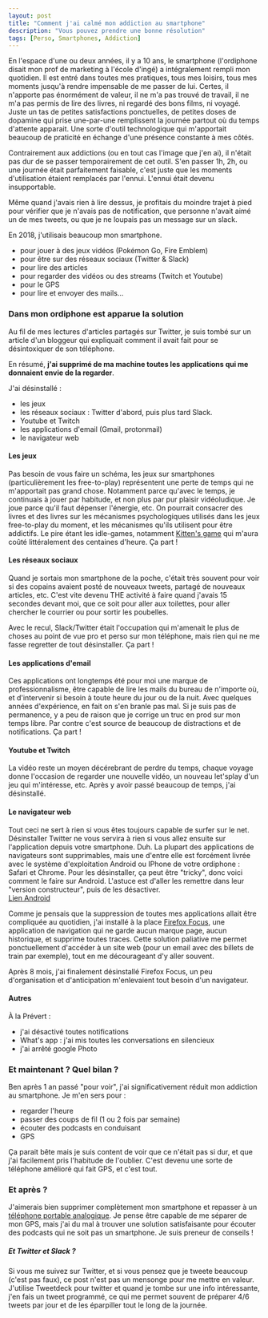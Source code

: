 ```yaml
---
layout: post
title: "Comment j'ai calmé mon addiction au smartphone"
description: "Vous pouvez prendre une bonne résolution"
tags: [Perso, Smartphones, Addiction]
---
```


En l'espace d'une ou deux années, il y a 10 ans, le smartphone (l'ordiphone disait mon prof de marketing à l'école d'ingé)
a intégralement rempli mon quotidien. Il est entré dans toutes mes pratiques, tous mes loisirs, tous mes moments 
jusqu'à rendre impensable de me passer de lui. Certes, il n'apporte pas énormément de valeur, il ne m'a pas trouvé de travail,
il ne m'a pas permis de lire des livres, ni regardé des bons films, ni voyagé. Juste un tas de petites satisfactions
ponctuelles, de petites doses de dopamine qui prise une-par-une remplissent la journée partout où du temps d'attente apparait.
Une sorte d'outil technologique qui m'apportait beaucoup de praticité en échange d'une présence constante à mes côtés.

Contrairement aux addictions (ou en tout cas l'image que j'en ai), il n'était pas dur de se passer temporairement de cet outil.
S'en passer 1h, 2h, ou une journée était parfaitement faisable, c'est juste que les moments d'utilisation
étaient remplacés par l'ennui. L'ennui était devenu insupportable.

Même quand j'avais rien à lire dessus, je profitais du moindre trajet à pied pour vérifier que je n'avais
pas de notification, que personne n'avait aimé un de mes tweets, ou que je ne loupais pas un message sur un slack.


En 2018, j'utilisais beaucoup mon smartphone. 
* pour jouer à des jeux vidéos (Pokémon Go, Fire Emblem)
* pour être sur des réseaux sociaux (Twitter & Slack)
* pour lire des articles 
* pour regarder des vidéos ou des streams (Twitch et Youtube)
* pour le GPS
* pour lire et envoyer des mails...

### Dans mon ordiphone est apparue la solution

Au fil de mes lectures d'articles partagés sur Twitter, je suis tombé sur un article d'un bloggeur qui expliquait
comment il avait fait pour se désintoxiquer de son téléphone.

En résumé, **j'ai supprimé de ma machine toutes les applications qui me donnaient envie de la regarder**. 

J'ai désinstallé :
* les jeux 
* les réseaux sociaux : Twitter d'abord, puis plus tard Slack. 
* Youtube et Twitch
* les applications d'email (Gmail, protonmail)
* le navigateur web

#### Les jeux

Pas besoin de vous faire un schéma, les jeux sur smartphones (particulièrement les free-to-play) représentent une perte
de temps qui ne m'apportait pas grand chose. Notamment parce qu'avec le temps, je continuais à jouer par habitude, et non
plus par pur plaisir vidéoludique. Je joue parce qu'il faut dépenser l'énergie, etc. On pourrait consacrer des 
livres et des livres sur les mécanismes psychologiques utilisés dans les jeux free-to-play du moment, et
les mécanismes qu'ils utilisent pour être addictifs. Le pire étant les idle-games, 
notamment [Kitten's game](http://www.bloodrizer.ru/games/kittens/) qui m'aura coûté littéralement des centaines d'heure.
Ça part ! 

#### Les réseaux sociaux

Quand je sortais mon smartphone de la poche, c'était
très souvent pour voir si des copains avaient posté de nouveaux tweets, partagé de nouveaux articles, etc. 
C'est vite devenu THE activité à faire quand j'avais 15 secondes devant moi, que ce soit pour aller aux toilettes, pour aller
chercher le courrier ou pour sortir les poubelles.

Avec le recul, Slack/Twitter était l'occupation qui m'amenait le plus de choses au point de vue 
pro et perso sur mon téléphone, mais rien qui ne me fasse regretter de tout désinstaller. Ça part ! 
 
#### Les applications d'email
Ces applications ont longtemps été pour moi une marque de professionnalisme, être capable de lire les mails du bureau
de n'importe où, et d'intervenir si besoin à toute heure du jour ou de la nuit. 
Avec quelques années d'expérience, en fait on s'en branle pas mal. Si je suis pas de permanence, y a peu 
de raison que je corrige un truc en prod sur mon temps libre. Par contre c'est source de beaucoup de distractions et 
de notifications. Ça part !

#### Youtube et Twitch

La vidéo reste un moyen décérebrant de perdre du temps, chaque voyage donne l'occasion de regarder une nouvelle vidéo, un nouveau
let'splay d'un jeu qui m'intéresse, etc. Après y avoir passé beaucoup de temps, j'ai désinstallé.  

#### Le navigateur web
Tout ceci ne sert à rien si vous êtes toujours capable de surfer sur le net. Désinstaller Twitter ne vous servira à rien si vous
allez ensuite sur l'application depuis votre smartphone. Duh.
La plupart des applications de navigateurs sont supprimables, mais une d'entre elle est forcément livrée avec le système d'exploitation Android ou IPhone de votre ordiphone : Safari et Chrome.
Pour les désinstaller, ça peut être "tricky", donc voici comment le faire sur Android.
L'astuce est d'aller les remettre dans leur "version constructeur", puis 
de les désactiver.    
[Lien Android](https://support.google.com/googleplay/answer/2521768?hl=en)

Comme je pensais que la suppression de toutes mes applications allait être compliquée au quotidien, j'ai 
installé à la place [Firefox Focus](https://play.google.com/store/apps/details?id=org.mozilla.focus&hl=fr), une application de navigation
qui ne garde aucun marque page, aucun historique, et supprime toutes traces. 
Cette solution paliative me permet ponctuellement d'accéder à un site web (pour un email avec des billets de train 
par exemple), tout en me décourageant d'y aller souvent.

Après 8 mois, j'ai finalement désinstallé Firefox Focus, un peu d'organisation et d'anticipation m'enlevaient tout besoin
d'un navigateur.

#### Autres 

À la Prévert : 

* j'ai désactivé toutes notifications
* What's app : j'ai mis toutes les conversations en silencieux
* j'ai arrêté google Photo


### Et maintenant ? Quel bilan ?

Ben après 1 an passé "pour voir", j'ai significativement réduit mon addiction au smartphone. Je m'en sers pour : 

* regarder l'heure
* passer des coups de fil (1 ou 2 fois par semaine)
* écouter des podcasts en conduisant
* GPS

Ça parait bête mais je suis content de voir que ce n'était pas si dur, et que j'ai facilement pris l'habitude de l'oublier.
C'est devenu une sorte de téléphone amélioré qui fait GPS, et c'est tout. 


### Et après ?

J'aimerais bien supprimer complètement mon smartphone et repasser à un [téléphone portable analogique](https://www.onedirect.fr/produits/thomson/thomson-gsm-serea-62-blanc).
Je pense être capable de me séparer de mon GPS, mais j'ai du mal à trouver une solution satisfaisante 
pour écouter des podcasts qui ne soit pas un smartphone. Je suis preneur de conseils !


##### Et Twitter et Slack ?

Si vous me suivez sur Twitter, et si vous pensez que je tweete beaucoup (c'est pas faux), ce post n'est
pas un mensonge pour me mettre en valeur. J'utilise Tweetdeck pour twitter et quand je tombe sur une info intéressante, 
j'en fais un tweet programmé, ce qui me permet souvent de préparer 4/6 tweets par jour et de les éparpiller 
tout le long de la journée.

